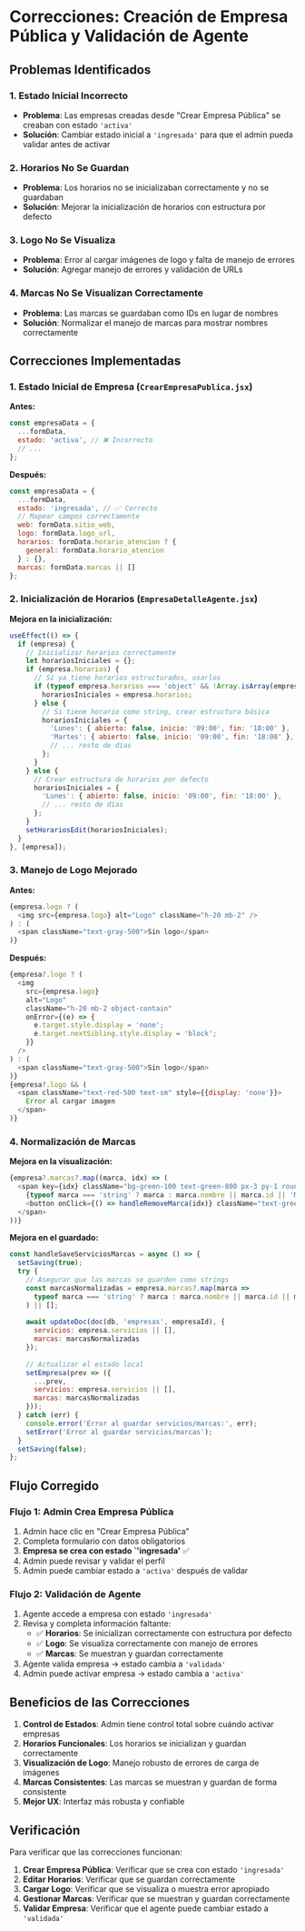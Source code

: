 # Correcciones: Creación de Empresa Pública y Validación de Agente

## Problemas Identificados

### 1. **Estado Inicial Incorrecto**
- **Problema**: Las empresas creadas desde "Crear Empresa Pública" se creaban con estado `'activa'`
- **Solución**: Cambiar estado inicial a `'ingresada'` para que el admin pueda validar antes de activar

### 2. **Horarios No Se Guardan**
- **Problema**: Los horarios no se inicializaban correctamente y no se guardaban
- **Solución**: Mejorar la inicialización de horarios con estructura por defecto

### 3. **Logo No Se Visualiza**
- **Problema**: Error al cargar imágenes de logo y falta de manejo de errores
- **Solución**: Agregar manejo de errores y validación de URLs

### 4. **Marcas No Se Visualizan Correctamente**
- **Problema**: Las marcas se guardaban como IDs en lugar de nombres
- **Solución**: Normalizar el manejo de marcas para mostrar nombres correctamente

## Correcciones Implementadas

### 1. **Estado Inicial de Empresa (`CrearEmpresaPublica.jsx`)**

**Antes:**
```javascript
const empresaData = {
  ...formData,
  estado: 'activa', // ❌ Incorrecto
  // ...
};
```

**Después:**
```javascript
const empresaData = {
  ...formData,
  estado: 'ingresada', // ✅ Correcto
  // Mapear campos correctamente
  web: formData.sitio_web,
  logo: formData.logo_url,
  horarios: formData.horario_atencion ? { 
    general: formData.horario_atencion 
  } : {},
  marcas: formData.marcas || []
};
```

### 2. **Inicialización de Horarios (`EmpresaDetalleAgente.jsx`)**

**Mejora en la inicialización:**
```javascript
useEffect(() => {
  if (empresa) {
    // Inicializar horarios correctamente
    let horariosIniciales = {};
    if (empresa.horarios) {
      // Si ya tiene horarios estructurados, usarlos
      if (typeof empresa.horarios === 'object' && !Array.isArray(empresa.horarios)) {
        horariosIniciales = empresa.horarios;
      } else {
        // Si tiene horario como string, crear estructura básica
        horariosIniciales = {
          'Lunes': { abierto: false, inicio: '09:00', fin: '18:00' },
          'Martes': { abierto: false, inicio: '09:00', fin: '18:00' },
          // ... resto de días
        };
      }
    } else {
      // Crear estructura de horarios por defecto
      horariosIniciales = {
        'Lunes': { abierto: false, inicio: '09:00', fin: '18:00' },
        // ... resto de días
      };
    }
    setHorariosEdit(horariosIniciales);
  }
}, [empresa]);
```

### 3. **Manejo de Logo Mejorado**

**Antes:**
```javascript
{empresa.logo ? (
  <img src={empresa.logo} alt="Logo" className="h-20 mb-2" />
) : (
  <span className="text-gray-500">Sin logo</span>
)}
```

**Después:**
```javascript
{empresa?.logo ? (
  <img 
    src={empresa.logo} 
    alt="Logo" 
    className="h-20 mb-2 object-contain" 
    onError={(e) => {
      e.target.style.display = 'none';
      e.target.nextSibling.style.display = 'block';
    }} 
  />
) : (
  <span className="text-gray-500">Sin logo</span>
)}
{empresa?.logo && (
  <span className="text-red-500 text-sm" style={{display: 'none'}}>
    Error al cargar imagen
  </span>
)}
```

### 4. **Normalización de Marcas**

**Mejora en la visualización:**
```javascript
{empresa?.marcas?.map((marca, idx) => (
  <span key={idx} className="bg-green-100 text-green-800 px-3 py-1 rounded-full text-sm flex items-center gap-2">
    {typeof marca === 'string' ? marca : marca.nombre || marca.id || 'Marca sin nombre'}
    <button onClick={() => handleRemoveMarca(idx)} className="text-green-600 hover:text-green-800">×</button>
  </span>
))}
```

**Mejora en el guardado:**
```javascript
const handleSaveServiciosMarcas = async () => {
  setSaving(true);
  try {
    // Asegurar que las marcas se guarden como strings
    const marcasNormalizadas = empresa.marcas?.map(marca => 
      typeof marca === 'string' ? marca : marca.nombre || marca.id || marca
    ) || [];
    
    await updateDoc(doc(db, 'empresas', empresaId), {
      servicios: empresa.servicios || [],
      marcas: marcasNormalizadas
    });
    
    // Actualizar el estado local
    setEmpresa(prev => ({ 
      ...prev, 
      servicios: empresa.servicios || [],
      marcas: marcasNormalizadas
    }));
  } catch (err) { 
    console.error('Error al guardar servicios/marcas:', err);
    setError('Error al guardar servicios/marcas'); 
  }
  setSaving(false);
};
```

## Flujo Corregido

### **Flujo 1: Admin Crea Empresa Pública**
1. Admin hace clic en "Crear Empresa Pública"
2. Completa formulario con datos obligatorios
3. **Empresa se crea con estado `'ingresada'** ✅
4. Admin puede revisar y validar el perfil
5. Admin puede cambiar estado a `'activa'` después de validar

### **Flujo 2: Validación de Agente**
1. Agente accede a empresa con estado `'ingresada'`
2. Revisa y completa información faltante:
   - ✅ **Horarios**: Se inicializan correctamente con estructura por defecto
   - ✅ **Logo**: Se visualiza correctamente con manejo de errores
   - ✅ **Marcas**: Se muestran y guardan correctamente
3. Agente valida empresa → estado cambia a `'validada'`
4. Admin puede activar empresa → estado cambia a `'activa'`

## Beneficios de las Correcciones

1. **Control de Estados**: Admin tiene control total sobre cuándo activar empresas
2. **Horarios Funcionales**: Los horarios se inicializan y guardan correctamente
3. **Visualización de Logo**: Manejo robusto de errores de carga de imágenes
4. **Marcas Consistentes**: Las marcas se muestran y guardan de forma consistente
5. **Mejor UX**: Interfaz más robusta y confiable

## Verificación

Para verificar que las correcciones funcionan:

1. **Crear Empresa Pública**: Verificar que se crea con estado `'ingresada'`
2. **Editar Horarios**: Verificar que se guardan correctamente
3. **Cargar Logo**: Verificar que se visualiza o muestra error apropiado
4. **Gestionar Marcas**: Verificar que se muestran y guardan correctamente
5. **Validar Empresa**: Verificar que el agente puede cambiar estado a `'validada'`

